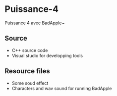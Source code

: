 # Puissance-4
Puissance 4 avec BadApple~
## Source
* C++ source code
* Visual studio for developping tools
## Resource files
* Some soud effect
* Characters and wav sound for running BadApple

